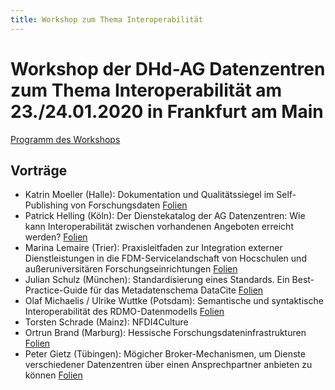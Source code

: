 ```yaml
---
title: Workshop zum Thema Interoperabilität
---
```


# Workshop der DHd-AG Datenzentren zum Thema Interoperabilität am 23./24.01.2020 in Frankfurt am Main

[Programm des Workshops](https://dhd-ag-datenzentren.github.io/workshop-2020/programm.pdf)

## Vorträge

- Katrin Moeller (Halle): Dokumentation und Qualitätssiegel im Self-Publishing von Forschungsdaten [Folien](https://dhd-ag-datenzentren.github.io/workshop-2020/moeller.pdf)
- Patrick Helling (Köln): Der Dienstekatalog der AG Datenzentren: Wie kann Interoperabilität zwischen vorhandenen Angeboten erreicht werden? [Folien](https://dhd-ag-datenzentren.github.io/workshop-2020/helling.pdf)
- Marina Lemaire (Trier): Praxisleitfaden zur Integration externer Dienstleistungen in die FDM-Servicelandschaft von Hocschulen und außeruniversitären Forschungseinrichtungen [Folien](https://dhd-ag-datenzentren.github.io/workshop-2020/lemaire.pdf)
- Julian Schulz (München): Standardisierung eines Standards. Ein Best-Practice-Guide für das Metadatenschema DataCite [Folien](https://dhd-ag-datenzentren.github.io/workshop-2020/schulz.pdf)
- Olaf Michaelis / Ulrike Wuttke (Potsdam): Semantische und syntaktische Interoperabilität des RDMO-Datenmodells [Folien](https://dhd-ag-datenzentren.github.io/workshop-2020/michaelis-wuttke.pdf)
- Torsten Schrade (Mainz): NFDI4Culture
- Ortrun Brand (Marburg): Hessische Forschungsdateninfrastrukturen [Folien](https://dhd-ag-datenzentren.github.io/workshop-2020/brand.pdf)
- Peter Gietz (Tübingen): Mögicher Broker-Mechanismen, um Dienste verschiedener Datenzentren über einen Ansprechpartner anbieten zu können [Folien](https://dhd-ag-datenzentren.github.io/workshop-2020/gietz.pdf)
